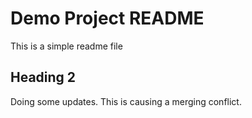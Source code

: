 # Demo Project README

This is a simple readme file

## Heading 2

Doing some updates. This is causing a merging conflict.